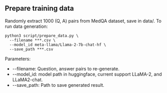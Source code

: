 ## Prepare training data
Randomly extract 1000 (Q, A) pairs from MedQA dataset, save in data/.
To run data generation: 
```
python3 script/prepare_data.py \
  --filename ***.csv \
  --model_id meta-llama/Llama-2-7b-chat-hf \
  --save_path ***.csv 
```
Parameters: 
* --filename: Question, answer pairs to re-generate.
* --model_id: model path in huggingface, current support LLaMA-2, and LLaMA2-chat.
* --save_path: Path to save generated result.